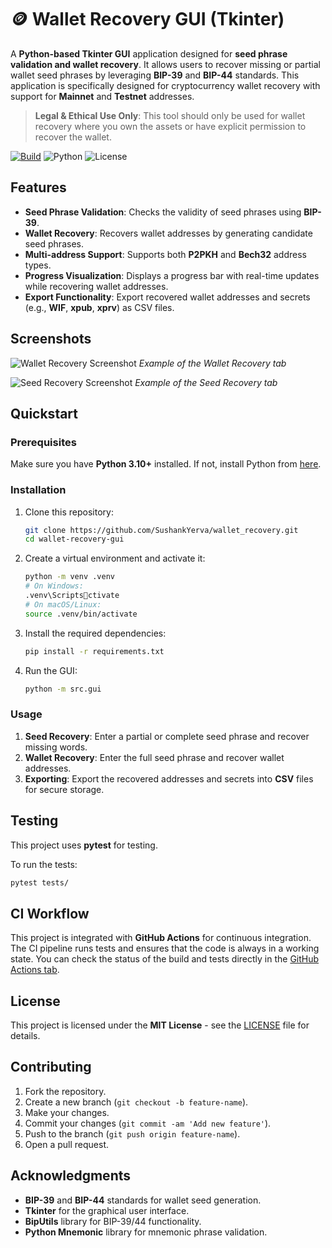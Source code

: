 # 🪙 Wallet Recovery GUI (Tkinter)

A **Python-based Tkinter GUI** application designed for **seed phrase validation and wallet recovery**. It allows users to recover missing or partial wallet seed phrases by leveraging **BIP-39** and **BIP-44** standards. This application is specifically designed for cryptocurrency wallet recovery with support for **Mainnet** and **Testnet** addresses.

> **Legal & Ethical Use Only**: This tool should only be used for wallet recovery where you own the assets or have explicit permission to recover the wallet.

[![Build](https://github.com/SushankYerva/wallet_recovery/actions/workflows/ci.yml/badge.svg)](https://github.com/SushankYerva/wallet_recovery/actions/workflows/ci.yml)
![Python](https://img.shields.io/badge/python-3.13%2B-blue)
![License](https://img.shields.io/badge/license-MIT-informational)

## Features

- **Seed Phrase Validation**: Checks the validity of seed phrases using **BIP-39**.
- **Wallet Recovery**: Recovers wallet addresses by generating candidate seed phrases.
- **Multi-address Support**: Supports both **P2PKH** and **Bech32** address types.
- **Progress Visualization**: Displays a progress bar with real-time updates while recovering wallet addresses.
- **Export Functionality**: Export recovered wallet addresses and secrets (e.g., **WIF**, **xpub**, **xprv**) as CSV files.

## Screenshots

![Wallet Recovery Screenshot](assets/screenshots/Wallet_recovery_tab.png)
_Example of the Wallet Recovery tab_

![Seed Recovery Screenshot](assets/screenshots/seed_recovery_tab.png)
_Example of the Seed Recovery tab_

## Quickstart

### Prerequisites

Make sure you have **Python 3.10+** installed. If not, install Python from [here](https://www.python.org/downloads/).

### Installation

1. Clone this repository:
   ```bash
   git clone https://github.com/SushankYerva/wallet_recovery.git
   cd wallet-recovery-gui
   ```

2. Create a virtual environment and activate it:
   ```bash
   python -m venv .venv
   # On Windows:
   .venv\Scriptsctivate
   # On macOS/Linux:
   source .venv/bin/activate
   ```

3. Install the required dependencies:
   ```bash
   pip install -r requirements.txt
   ```

4. Run the GUI:
   ```bash
   python -m src.gui
   ```

### Usage

1. **Seed Recovery**: Enter a partial or complete seed phrase and recover missing words.
2. **Wallet Recovery**: Enter the full seed phrase and recover wallet addresses.
3. **Exporting**: Export the recovered addresses and secrets into **CSV** files for secure storage.

## Testing

This project uses **pytest** for testing.

To run the tests:
```bash
pytest tests/
```

## CI Workflow

This project is integrated with **GitHub Actions** for continuous integration. The CI pipeline runs tests and ensures that the code is always in a working state. You can check the status of the build and tests directly in the [GitHub Actions tab](https://github.com/SushankYerva/wallet_recovery/actions).

## License

This project is licensed under the **MIT License** - see the [LICENSE](LICENSE) file for details.

## Contributing

1. Fork the repository.
2. Create a new branch (`git checkout -b feature-name`).
3. Make your changes.
4. Commit your changes (`git commit -am 'Add new feature'`).
5. Push to the branch (`git push origin feature-name`).
6. Open a pull request.

## Acknowledgments

- **BIP-39** and **BIP-44** standards for wallet seed generation.
- **Tkinter** for the graphical user interface.
- **BipUtils** library for BIP-39/44 functionality.
- **Python Mnemonic** library for mnemonic phrase validation.
